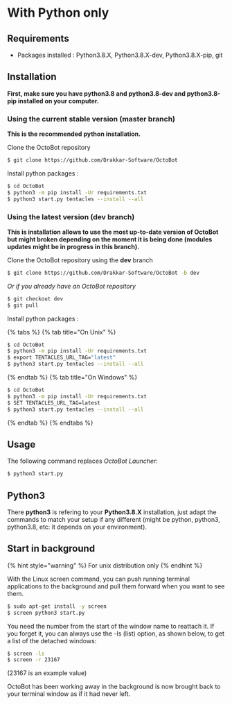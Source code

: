With Python only
================

Requirements
------------

-   Packages installed : Python3.8.X, Python3.8.X-dev, Python3.8.X-pip, git

Installation
------------

**First, make sure you have python3.8 and python3.8-dev and python3.8-pip installed on your computer.**

### Using the current stable version (master branch)

**This is the recommended python installation.**

Clone the OctoBot repository

``` bash
$ git clone https://github.com/Drakkar-Software/OctoBot
```

Install python packages :

``` bash
$ cd OctoBot
$ python3 -m pip install -Ur requirements.txt
$ python3 start.py tentacles --install --all
```

### Using the latest version (dev branch)

**This is installation allows to use the most up-to-date version of OctoBot but might broken depending on the moment it is being done (modules updates might be in progress in this branch).**

Clone the OctoBot repository using the **dev** branch

``` bash
$ git clone https://github.com/Drakkar-Software/OctoBot -b dev
```

*Or if you already have an OctoBot repository*

``` bash
$ git checkout dev
$ git pull
```

Install python packages :

{% tabs %}
{% tab title="On Unix" %}
``` bash
$ cd OctoBot
$ python3 -m pip install -Ur requirements.txt
$ export TENTACLES_URL_TAG="latest"
$ python3 start.py tentacles --install --all
```
{% endtab %}
{% tab title="On Windows" %}
``` bash
$ cd OctoBot
$ python3 -m pip install -Ur requirements.txt
$ SET TENTACLES_URL_TAG=latest
$ python3 start.py tentacles --install --all
```
{% endtab %}
{% endtabs %}

Usage
-----

The following command replaces *OctoBot Launcher*:

``` bash
$ python3 start.py
```

Python3
-------

There **python3** is refering to your **Python3.8.X** installation, just adapt the commands to match your setup if any different (might be python, python3, python3.8, etc: it depends on your environment).

Start in background
-------------------

{% hint style="warning" %}
For unix distribution only
{% endhint %}

With the Linux screen command, you can push running terminal applications to the background and pull them forward when you want to see them.

``` bash
$ sudo apt-get install -y screen
$ screen python3 start.py
```

You need the number from the start of the window name to reattach it. If you forget it, you can always use the -ls (list) option, as shown below, to get a list of the detached windows:

``` bash
$ screen -ls
$ screen -r 23167
```

(23167 is an example value)

OctoBot has been working away in the background is now brought back to your terminal window as if it had never left.
